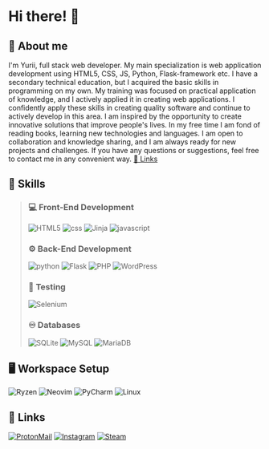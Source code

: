 # Hi there! 👋

## 🚀 About me
I'm Yurii, full stack web developer. My main specialization is web application development using HTML5, CSS, JS, Python, Flask-framework etc. I have a secondary technical education, but I acquired the basic skills in programming on my own. My training was focused on practical application of knowledge, and I actively applied it in creating web applications. I confidently apply these skills in creating quality software and continue to actively develop in this area. I am inspired by the opportunity to create innovative solutions that improve people's lives. In my free time I am fond of reading books, learning new technologies and languages. I am open to collaboration and knowledge sharing, and I am always ready for new projects and challenges. If you have any questions or suggestions, feel free to contact me in any convenient way. [🔗 Links](#Links)

## 🧠 Skills
> ### 💻 Front-End Development
> ![HTML5](https://img.shields.io/badge/html5-%23E34F26.svg?style=for-the-badge&logo=html5&logoColor=white)
> ![css](https://img.shields.io/badge/CSS-239120?&style=for-the-badge&logo=css3&logoColor=white)
> ![Jinja](https://img.shields.io/badge/jinja-white.svg?style=for-the-badge&logo=jinja&logoColor=black)
> ![javascript](https://img.shields.io/badge/JavaScript-323330?style=for-the-badge&logo=javascript&logoColor=F7DF1E)
> ### ⚙️ Back-End Development
> ![python](https://img.shields.io/badge/Python-3776AB?style=for-the-badge&logo=python&logoColor=white)
> ![Flask](https://img.shields.io/badge/flask-%23000.svg?style=for-the-badge&logo=flask&logoColor=white)
> ![PHP](https://img.shields.io/badge/PHP-777BB4?style=for-the-badge&logo=php&logoColor=white)
> ![WordPress](https://img.shields.io/badge/WordPress-%23117AC9.svg?style=for-the-badge&logo=WordPress&logoColor=white)
> ### 🧪 Testing
> ![Selenium](https://img.shields.io/badge/-selenium-%43B02A?style=for-the-badge&logo=selenium&logoColor=white)
> ### ♾️ Databases
> ![SQLite](https://img.shields.io/badge/SQLite-07405E?style=for-the-badge&logo=sqlite&logoColor=white)
> ![MySQL](https://img.shields.io/badge/mysql-4479A1.svg?style=for-the-badge&logo=mysql&logoColor=white)
> ![MariaDB](https://img.shields.io/badge/MariaDB-003545?style=for-the-badge&logo=mariadb&logoColor=white)

## 🖥️ Workspace Setup
  ![Ryzen](https://img.shields.io/badge/AMD-Ryzen_5-ED1C24?style=for-the-badge&logo=amd&logoColor=white)
  ![Neovim](https://img.shields.io/badge/NeoVim-%2357A143.svg?&style=for-the-badge&logo=neovim&logoColor=white)
  ![PyCharm](https://img.shields.io/badge/pycharm-143?style=for-the-badge&logo=pycharm&logoColor=black&color=black&labelColor=green)
  ![Linux](https://img.shields.io/badge/Linux-FCC624?style=for-the-badge&logo=linux&logoColor=black)
  
## 🔗 Links
  [![ProtonMail](https://img.shields.io/badge/ProtonMail-8B89CC?style=for-the-badge&logo=protonmail&logoColor=white)](mailto:true.commercial.mail@proton.me)
  [![Instagram](https://img.shields.io/badge/Instagram-%23E4405F.svg?style=for-the-badge&logo=Instagram&logoColor=white)](https://www.instagram.com/fuckyourbrainsbitch/)
  [![Steam](https://img.shields.io/badge/steam-%23000000.svg?style=for-the-badge&logo=steam&logoColor=white)](https://steamcommunity.com/id/DangerHadgehog/)
